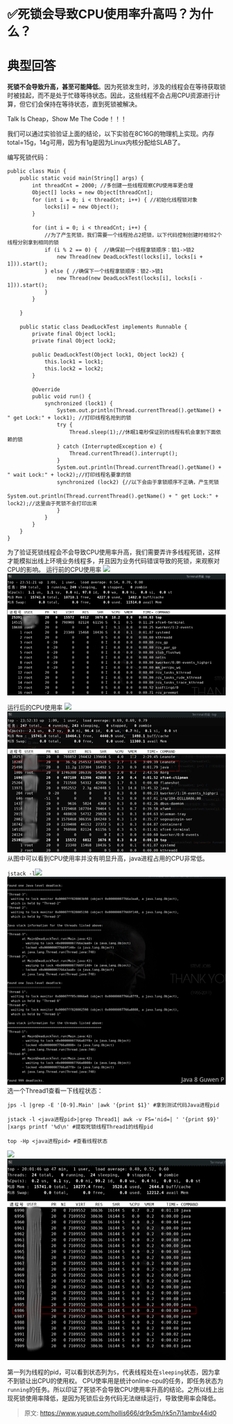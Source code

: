 # ✅死锁会导致CPU使用率升高吗？为什么？


# 典型回答

**死锁不会导致升高，甚至可能降低**。因为死锁发生时，涉及的线程会在等待获取锁时被挂起，而不是处于忙碌等待状态。因此，这些线程不会占用CPU资源进行计算，但它们会保持在等待状态，直到死锁被解决。

Talk Is Cheap，Show Me The Code！！！

我们可以通过实验验证上面的结论，以下实验在8C16G的物理机上实现。内存total=15g，14g可用，因为有1g是因为Linux内核分配给SLAB了。

编写死锁代码：

```
public class Main {
    public static void main(String[] args) {
        int threadCnt = 2000; //多创建一些线程观察CPU使用率更合理
        Object[] locks = new Object[threadCnt];
        for (int i = 0; i < threadCnt; i++) { //初始化线程锁对象
            locks[i] = new Object();
        }

        for (int i = 0; i < threadCnt; i++) {
            //为了产生死锁，我们需要一个线程抢占2把锁，以下代码控制创建时相邻2个线程分别拿到相同的锁
            if (i % 2 == 0) {  //确保前一个线程拿锁顺序：锁1->锁2
                new Thread(new DeadLockTest(locks[i], locks[i + 1])).start(); 
            } else { //确保下一个线程拿锁顺序：锁2->锁1
                new Thread(new DeadLockTest(locks[i], locks[i - 1])).start(); 
            }
        }

    }

    public static class DeadLockTest implements Runnable {
        private final Object lock1;
        private final Object lock2;

        public DeadLockTest(Object lock1, Object lock2) {
            this.lock1 = lock1;
            this.lock2 = lock2;
        }

        @Override
        public void run() {
            synchronized (lock1) {
                System.out.println(Thread.currentThread().getName() + " get Lock:" + lock1); //打印线程名抢到的锁
                try {
                    Thread.sleep(1);//休眠1毫秒保证别的线程有机会拿到下面依赖的锁
                } catch (InterruptedException e) {
                    Thread.currentThread().interrupt();
                }
                System.out.println(Thread.currentThread().getName() + " wait Lock:" + lock2);//打印线程名要拿的锁
                synchronized (lock2) {//以下会由于拿锁顺序不正确，产生死锁
                    System.out.println(Thread.currentThread().getName() + " get Lock:" + lock2);//这里由于死锁不会打印出来
                }
            }
        }
    }
}
```

为了验证死锁线程会不会导致CPU使用率升高，我们需要弄许多线程死锁，这样才能模拟出线上环境业务线程多，并且因为业务代码错误导致的死锁，来观察对CPU的影响。
运行前的CPU使用率
![](./5.png#id=GB8ZO&originalType=binary&ratio=1&rotation=0&showTitle=false&status=done&style=none&title=)
![1706941762023-68c89cfa-7acc-4f1c-9cfc-af572c68d404.png](./img/WPT7QdDHVn4LGYdd/1706941762023-68c89cfa-7acc-4f1c-9cfc-af572c68d404-304179.png)

运行后的CPU使用率
![](./6.png#id=i29Aw&originalType=binary&ratio=1&rotation=0&showTitle=false&status=done&style=none&title=)
![1706941762410-db42db30-00b4-4d76-b4a0-78f1f97bdb02.png](./img/WPT7QdDHVn4LGYdd/1706941762410-db42db30-00b4-4d76-b4a0-78f1f97bdb02-805265.png)
从图中可以看到CPU使用率并没有明显升高，java进程占用的CPU非常低。

`jstack -l`![](./7.png#id=fvOnb&originalType=binary&ratio=1&rotation=0&showTitle=false&status=done&style=none&title=)
![7.png](./img/WPT7QdDHVn4LGYdd/1706941762433-44e7ada9-1bd5-4874-8d85-e103f1c0a67f-446127.png)
选一个Thread1查看一下线程状态：

```
jps -l |grep -E '[0-9].Main' |awk '{print $1}' #拿到测试代码Java进程pid

jstack -l <java进程pid>|grep Thread1| awk -v FS='nid=| ' '{print $9}' |xargs printf '%d\n' #提取死锁线程Thread1的线程pid

top -Hp <java进程pid> #查看线程状态
```

![](./8.png#id=wBJIf&originalType=binary&ratio=1&rotation=0&showTitle=false&status=done&style=none&title=)![1706941762473-f1816aff-10fc-4c15-bc04-f24afa6c32f2.png](./img/WPT7QdDHVn4LGYdd/1706941762473-f1816aff-10fc-4c15-bc04-f24afa6c32f2-906519.png)

第一列为线程的pid，可以看到状态列为`S`，代表线程处在`sleeping`状态，因为拿不到锁让出CPU的使用权。
CPU使率用是统计online-cpu的任务，即任务状态为`running`的任务。所以印证了死锁不会导致CPU使用率升高的结论。之所以线上出现死锁使用率降低，是因为死锁后业务代码无法继续运行，导致使用率会降低。


> 原文: <https://www.yuque.com/hollis666/dr9x5m/rk5n7i1ambv44id0>